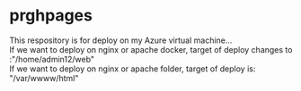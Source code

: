 # prghpages
This respository is for deploy on my Azure virtual machine...  
If we want to deploy on nginx or apache docker, target of deploy changes to :"/home/admin12/web"  
If we want to deploy on nginx or apache folder, target of deploy is: "/var/wwww/html"
